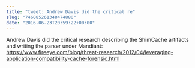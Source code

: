 ```yaml
---
title: "tweet: Andrew Davis did the critical re"
slug: "746085261348474880"
date: "2016-06-23T20:59:22+00:00"
---
```

Andrew Davis did the critical research describing the ShimCache artifacts and writing the parser under Mandiant: https://www.fireeye.com/blog/threat-research/2012/04/leveraging-application-compatibility-cache-forensic.html